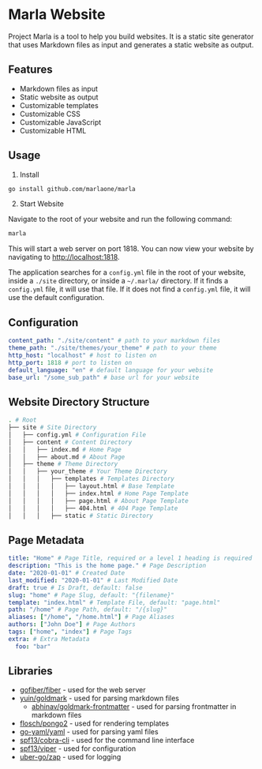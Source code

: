# Marla Website

Project Marla is a tool to help you build websites. It is a static site generator that uses Markdown files as input and generates a static website as output.

## Features

- Markdown files as input
- Static website as output
- Customizable templates
- Customizable CSS
- Customizable JavaScript
- Customizable HTML

## Usage

1. Install

```sh
go install github.com/marlaone/marla
```

2. Start Website

Navigate to the root of your website and run the following command:

```sh
marla
```

This will start a web server on port 1818. You can now view your website by navigating to <http://localhost:1818>.

The application searches for a `config.yml` file in the root of your website, inside a `./site` directory, or inside a `~/.marla/` directory. If it finds a `config.yml` file, it will use that file. If it does not find a `config.yml` file, it will use the default configuration.

## Configuration

```yaml
content_path: "./site/content" # path to your markdown files
theme_path: "./site/themes/your_theme" # path to your theme
http_host: "localhost" # host to listen on
http_port: 1818 # port to listen on
default_language: "en" # default language for your website
base_url: "/some_sub_path" # base url for your website
```

## Website Directory Structure

```sh
. # Root
├── site # Site Directory
│   ├── config.yml # Configuration File
│   ├── content # Content Directory
│   │   ├── index.md # Home Page
│   │   ├── about.md # About Page
│   ├── theme # Theme Directory
│   │   ├── your_theme # Your Theme Directory
│   │   │   ├── templates # Templates Directory
│   │   │   │   ├── layout.html # Base Template
│   │   │   │   ├── index.html # Home Page Template
│   │   │   │   ├── page.html # About Page Template
│   │   │   │   ├── 404.html # 404 Page Template
│   │   │   ├── static # Static Directory
```

## Page Metadata

```yaml
title: "Home" # Page Title, required or a level 1 heading is required
description: "This is the home page." # Page Description
date: "2020-01-01" # Created Date
last_modified: "2020-01-01" # Last Modified Date
draft: true # Is Draft, default: false
slug: "home" # Page Slug, default: "{filename}"
template: "index.html" # Template File, default: "page.html"
path: "/home" # Page Path, default: "/{slug}"
aliases: ["/home", "/home.html"] # Page Aliases
authors: ["John Doe"] # Page Authors
tags: ["home", "index"] # Page Tags
extra: # Extra Metadata
  foo: "bar"
```

## Libraries

- [gofiber/fiber](https://github.com/gofiber/fiber) - used for the web server
- [yuin/goldmark](https://github.com/yuin/goldmark) - used for parsing markdown files
  - [abhinav/goldmark-frontmatter](https://github.com/abhinav/goldmark-frontmatter) - used for parsing frontmatter in markdown files
- [flosch/pongo2](https://github.com/flosch/pongo2) - used for rendering templates
- [go-yaml/yaml](https://github.com/go-yaml/yaml) - used for parsing yaml files
- [spf13/cobra-cli](https://github.com/spf13/cobra-cli) - used for the command line interface
- [spf13/viper](https://github.com/spf13/viper) - used for configuration
- [uber-go/zap](https://github.com/uber-go/zap) - used for logging